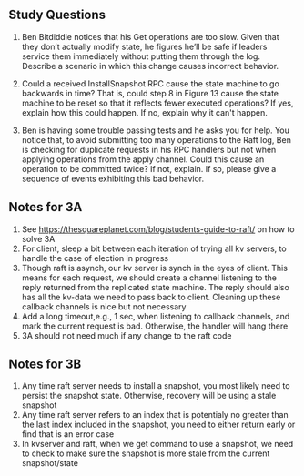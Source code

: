 Study Questions
----------
1. Ben Bitdiddle notices that his Get operations are too slow. Given that they
don’t actually modify state, he figures he’ll be safe if leaders service them immediately without
putting them through the log. Describe a scenario in which this change causes incorrect
behavior.

2. Could a received InstallSnapshot RPC cause the state machine to go backwards in time? That is, could step 8 in Figure 13 cause the state machine to be reset so that it reflects fewer executed operations? If yes, explain how this could happen. If no, explain why it can't happen.

3. Ben is having some trouble passing tests and he asks you for help. You
notice that, to avoid submitting too many operations to the Raft log, Ben is checking for
duplicate requests in his RPC handlers but not when applying operations from the apply
channel. Could this cause an operation to be committed twice? If not, explain. If so, please
give a sequence of events exhibiting this bad behavior.



Notes for 3A
--------
1. See https://thesquareplanet.com/blog/students-guide-to-raft/ on how to solve 3A
2. For client, sleep a bit between each iteration of trying all kv servers, to handle the case of election in progress
3. Though raft is asynch, our kv server is synch in the eyes of client. This means for each request, we should create a channel listening to the reply returned from the replicated state machine. The reply should also has all the kv-data we need to pass back to client. Cleaning up these callback channels is nice but not necessary
4. Add a long timeout,e.g., 1 sec,  when listening to callback channels, and mark the current request is bad. Otherwise, the handler will hang there
5. 3A should not need much if any change to the raft code

Notes for 3B
---------
1. Any time raft server needs to install a snapshot, you most likely need to persist the snapshot state. Otherwise, recovery will be using a stale snapshot 
2. Any time raft server refers to an index that is potentialy no greater than the last index included in the snapshot, you need to either return early or find that is an error case
3. In kvserver and raft, when we get command to use a snapshot, we need to check to make sure the snapshot is more stale from the current snapshot/state
